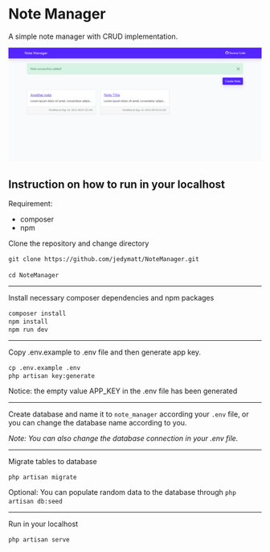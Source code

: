 # Note Manager

A simple note manager with CRUD implementation.

![Web Page Screenshot](public/screenshots/website.png)

## Instruction on how to run in your localhost

Requirement:

- composer
- npm

Clone the repository and change directory

```shell
git clone https://github.com/jedymatt/NoteManager.git

cd NoteManager
```

---
Install necessary composer dependencies and npm packages

```shell
composer install
npm install
npm run dev
```

---

Copy .env.example to .env file and then generate app key.

```shell
cp .env.example .env
php artisan key:generate
```

Notice: the empty value APP_KEY in the .env file has been generated

---

Create database and name it to `note_manager` according your `.env` file, or you can change the database name according to
you.

*Note: You can also change the database connection in your .env file.*

---
Migrate tables to database

```shell
php artisan migrate
```

Optional: You can populate random data to the database through `php artisan db:seed`

---
Run in your localhost

```shell
php artisan serve
```
